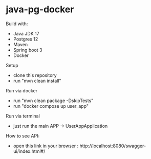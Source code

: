 # java-pg-docker

Build with:
- Java JDK 17
- Postgres 12
- Maven
- Spring boot 3
- Docker

Setup
- clone this repository
- run "mvn clean install"

Run via docker
- run "mvn clean package -DskipTests"
- run "docker compose up user_app"


Run via terminal
- just run the main APP -> UserAppApplication


How to see API:
- open this link in your browser : http://localhost:8080/swagger-ui/index.html#/
